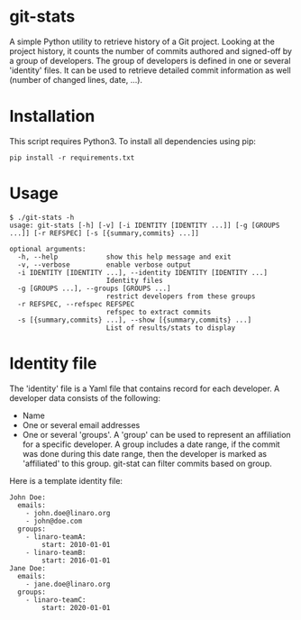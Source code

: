 # git-stats

A simple Python utility to retrieve history of a Git project. Looking
at the project history, it counts the number of commits authored and
signed-off by a group of developers. The group of developers is defined
in one or several 'identity' files. It can be used to retrieve detailed
commit information as well (number of changed lines, date, ...).

# Installation

This script requires Python3. To install all dependencies using pip:

    pip install -r requirements.txt

# Usage

    $ ./git-stats -h
    usage: git-stats [-h] [-v] [-i IDENTITY [IDENTITY ...]] [-g [GROUPS ...]] [-r REFSPEC] [-s [{summary,commits} ...]]
    
    optional arguments:
      -h, --help            show this help message and exit
      -v, --verbose         enable verbose output
      -i IDENTITY [IDENTITY ...], --identity IDENTITY [IDENTITY ...]
                            Identity files
      -g [GROUPS ...], --groups [GROUPS ...]
                            restrict developers from these groups
      -r REFSPEC, --refspec REFSPEC
                            refspec to extract commits
      -s [{summary,commits} ...], --show [{summary,commits} ...]
                            List of results/stats to display

# Identity file

The 'identity' file is a Yaml file that contains record for each developer.
A developer data consists of the following:
* Name
* One or several email addresses
* One or several 'groups'. A 'group' can be used to represent an affiliation
for a specific developer. A group includes a date range, if the commit was
done during this date range, then the developer is marked as 'affiliated'
to this group. git-stat can filter commits based on group.

Here is a template identity file:

    John Doe:
      emails:
        - john.doe@linaro.org
        - john@doe.com
      groups:
        - linaro-teamA:
            start: 2010-01-01
        - linaro-teamB:
            start: 2016-01-01
    Jane Doe:
      emails:
        - jane.doe@linaro.org
      groups:
        - linaro-teamC:
            start: 2020-01-01
